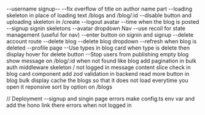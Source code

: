 --username signup--
--fix overflow of title on author name part
--loading skeleton in place of loading text /blogs and /blog/:id
--disable button and uploading skeleton in /create
--logout avatar
--time when the blog is posted
--signup signin skeletons
--avatar dropdown Nav
--use recoil for state management (useful for nav)
--enter button on signin and signup
--delete account route
--delete blog
--delete blog dropdown
--refresh when blog is deleted
--profile page
--Use types in blog card when type is delete then display hover for delete button
--Stop users from publishing empty blog
show message on /blog/:id when not found
like blog
add pagination in bulk
auth middleware skeleton / not logged in message
content slice check in blog card component
add zod validation in backend
read more button in blog bulk display
cache the blogs so that it does not load everytime you open it
reponsive
sort by option on /blogs

// Deployment
--signup and singin page errors
make config.ts env var and add the hono link there
errors when not logged in
